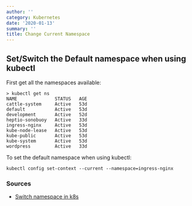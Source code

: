 ```yaml
---
author: ''
category: Kubernetes
date: '2020-01-13'
summary: ''
title: Change Current Namespace
---
```

## Set/Switch the Default namespace when using kubectl

First get all the namespaces available:

    > kubectl get ns
    NAME              STATUS   AGE
    cattle-system     Active   53d
    default           Active   53d
    development       Active   52d
    heptio-sonobuoy   Active   33d
    ingress-nginx     Active   53d
    kube-node-lease   Active   53d
    kube-public       Active   53d
    kube-system       Active   53d
    wordpress         Active   33d

To set the default namespace when using kubectl:

    kubectl config set-context --current --namespace=ingress-nginx


### Sources

* [Switch namespace in k8s](https://stackoverflow.com/questions/55373686/how-to-switch-namespace-in-kubernetes)
